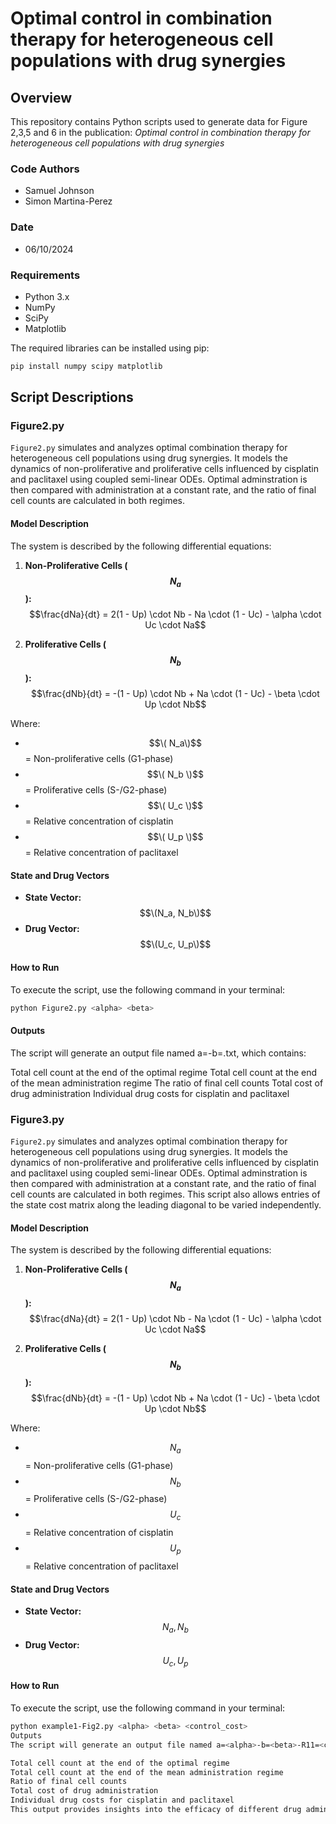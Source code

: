 # Optimal control in combination therapy for heterogeneous cell populations with drug synergies

## Overview
This repository contains Python scripts used to generate data for Figure 2,3,5 and 6 in the publication:
_Optimal control in combination therapy for heterogeneous cell populations with drug synergies_

### Code Authors
- Samuel Johnson
- Simon Martina-Perez

### Date
- 06/10/2024

### Requirements
- Python 3.x
- NumPy
- SciPy
- Matplotlib

The required libraries can be installed using pip:

```bash
pip install numpy scipy matplotlib
```
## Script Descriptions

### Figure2.py
`Figure2.py` simulates and analyzes optimal combination therapy for heterogeneous cell populations using drug synergies.
It models the dynamics of non-proliferative and proliferative cells influenced by cisplatin and paclitaxel using coupled
semi-linear ODEs. Optimal adminstration is then compared with administration at a constant rate, and the ratio of final
cell counts are calculated in both regimes.

#### Model Description
The system is described by the following differential equations:

1. **Non-Proliferative Cells ($$N_a$$):**
   $$\frac{dNa}{dt} = 2(1 - Up) \cdot Nb - Na \cdot (1 - Uc) - \alpha \cdot Uc \cdot Na$$


2. **Proliferative Cells ($$N_b$$):**
   $$\frac{dNb}{dt} = -(1 - Up) \cdot Nb + Na \cdot (1 - Uc) - \beta \cdot Up \cdot Nb$$


Where:
- $$\( N_a\)$$ = Non-proliferative cells (G1-phase)
- $$\( N_b \)$$ = Proliferative cells (S-/G2-phase)
- $$\( U_c \)$$ = Relative concentration of cisplatin
- $$\( U_p \)$$ = Relative concentration of paclitaxel

#### State and Drug Vectors
- **State Vector:** $$\(N_a, N_b\)$$
- **Drug Vector:** $$\(U_c, U_p\)$$


#### How to Run
To execute the script, use the following command in your terminal:

```bash
python Figure2.py <alpha> <beta>
```
#### Outputs
The script will generate an output file named a=<alpha>-b=<beta>.txt, which contains:

Total cell count at the end of the optimal regime
Total cell count at the end of the mean administration regime
The ratio of final cell counts
Total cost of drug administration
Individual drug costs for cisplatin and paclitaxel

### Figure3.py
`Figure2.py` simulates and analyzes optimal combination therapy for heterogeneous cell populations using drug synergies.
It models the dynamics of non-proliferative and proliferative cells influenced by cisplatin and paclitaxel using coupled
semi-linear ODEs. Optimal adminstration is then compared with administration at a constant rate, and the ratio of final
cell counts are calculated in both regimes. This script also allows entries of the state cost matrix along the leading
diagonal to be varied independently. 

#### Model Description
The system is described by the following differential equations:

1. **Non-Proliferative Cells ($$N_a$$):**
   $$\frac{dNa}{dt} = 2(1 - Up) \cdot Nb - Na \cdot (1 - Uc) - \alpha \cdot Uc \cdot Na$$

2. **Proliferative Cells ($$N_b$$):**
   $$\frac{dNb}{dt} = -(1 - Up) \cdot Nb + Na \cdot (1 - Uc) - \beta \cdot Up \cdot Nb$$

Where:
- $$N_a$$ = Non-proliferative cells (G1-phase)
- $$N_b$$ = Proliferative cells (S-/G2-phase)
- $$U_c$$ = Relative concentration of cisplatin
- $$U_p$$ = Relative concentration of paclitaxel

#### State and Drug Vectors
- **State Vector:** $$N_a, N_b$$
- **Drug Vector:** $$U_c, U_p$$

#### How to Run
To execute the script, use the following command in your terminal:

```bash
python example1-Fig2.py <alpha> <beta> <control_cost>
Outputs
The script will generate an output file named a=<alpha>-b=<beta>-R11=<control_cost>.txt, which contains:

Total cell count at the end of the optimal regime
Total cell count at the end of the mean administration regime
Ratio of final cell counts
Total cost of drug administration
Individual drug costs for cisplatin and paclitaxel
This output provides insights into the efficacy of different drug administration strategies in treating heterogeneous cell populations.
